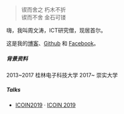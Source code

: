 > 锲而舍之 朽木不折  
> 锲而不舍 金石可镂

嗨，我叫周文涛，ICT研究僧，现居首尔。

这是我的[博客](https://wentaozhou.cn)、[Github](http://github.com/huxpro) 和 [Facebook](https://www.facebook.com/zhouwentao612)。


##### 背景资料
2013~2017 桂林电子科技大学
2017~     崇实大学




##### Talks

- [ICOIN2019][1] · [ICOIN 2019](http://http://icoin.org//)


[1]: //wentaozhou.cn/icoin2019
